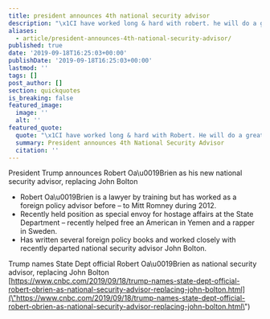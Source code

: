 ```yaml
---
title: president announces 4th national security advisor
description: "\x1CI have worked long & hard with robert. he will do a great job!"
aliases:
  - article/president-announces-4th-national-security-advisor/
published: true
date: '2019-09-18T16:25:03+00:00'
publishDate: '2019-09-18T16:25:03+00:00'
lastmod: ''
tags: []
post_author: []
section: quickquotes
is_breaking: false
featured_image:
  image: ''
  alt: ''
featured_quote:
  quote: "\x1CI have worked long & hard with Robert. He will do a great job!"
  summary: President announces 4th National Security Advisor
  citation: ''
---
```

President Trump announces Robert Oa\\u0019Brien as his new national security advisor, replacing John Bolton

*   Robert Oa\\u0019Brien is a lawyer by training but has worked as a foreign policy advisor before – to Mitt Romney during 2012.
*   Recently held position as special envoy for hostage affairs at the State Department – recently helped free an American in Yemen and a rapper in Sweden.
*   Has written several foreign policy books and worked closely with recently departed national security advisor John Bolton.

Trump names State Dept official Robert Oa\\u0019Brien as national security advisor, replacing John Bolton  
[https://www.cnbc.com/2019/09/18/trump-names-state-dept-official-robert-obrien-as-national-security-advisor-replacing-john-bolton.html](\"https://www.cnbc.com/2019/09/18/trump-names-state-dept-official-robert-obrien-as-national-security-advisor-replacing-john-bolton.html\")